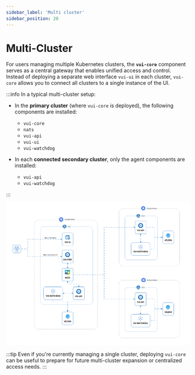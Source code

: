 ```yaml
---
sidebar_label: 'Multi cluster'
sidebar_position: 20
---
```


# Multi-Cluster

For users managing multiple Kubernetes clusters, the **`vui-core`** component serves as a central gateway that enables unified access and control.  
Instead of deploying a separate web interface `vui-ui` in each cluster, `vui-core` allows you to connect all clusters to a single instance of the UI.

:::info
In a typical multi-cluster setup:

- In the **primary cluster** (where `vui-core` is deployed), the following components are installed:
  - `vui-core`
  - `nats`
  - `vui-api`
  - `vui-ui`
  - `vui-watchdog`

- In each **connected secondary cluster**, only the agent components are installed:
  - `vui-api`
  - `vui-watchdog`

:::

![VUI Software Architecture – Multi Cluster](./../../assets/screenshots/21_sa_VUI_Core.gif)

:::tip
Even if you're currently managing a single cluster, deploying `vui-core` can be useful to prepare for future multi-cluster expansion or centralized access needs.
:::
